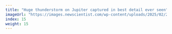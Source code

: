 ```yaml
---
title: "Huge thunderstorm on Jupiter captured in best detail ever seen"
imageUrl: "https://images.newscientist.com/wp-content/uploads/2025/02/21114434/SEI_240560667.jpg?width=788"
index: 15
weight: 15
---
```

